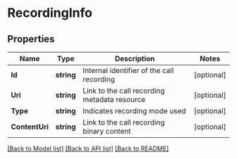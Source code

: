 # RecordingInfo

## Properties
Name | Type | Description | Notes
------------ | ------------- | ------------- | -------------
**Id** | **string** | Internal identifier of the call recording | [optional] 
**Uri** | **string** | Link to the call recording metadata resource | [optional] 
**Type** | **string** | Indicates recording mode used | [optional] 
**ContentUri** | **string** | Link to the call recording binary content | [optional] 

[[Back to Model list]](../README.md#documentation-for-models) [[Back to API list]](../README.md#documentation-for-api-endpoints) [[Back to README]](../README.md)


